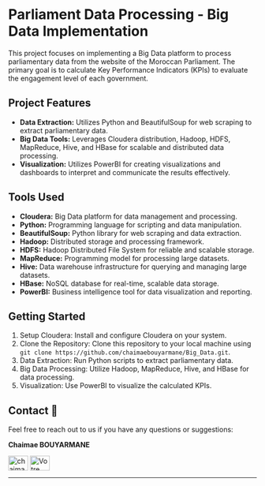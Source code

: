 # Parliament Data Processing - Big Data Implementation
This project focuses on implementing a Big Data platform to process parliamentary data from the website of the Moroccan Parliament. The primary goal is to calculate Key Performance Indicators (KPIs) to evaluate the engagement level of each government.

## Project Features
- **Data Extraction:** Utilizes Python and BeautifulSoup for web scraping to extract parliamentary data. 
- **Big Data Tools:** Leverages Cloudera distribution, Hadoop, HDFS, MapReduce, Hive, and HBase for scalable and distributed data processing.
- **Visualization:** Utilizes PowerBI for creating visualizations and dashboards to interpret and communicate the results effectively.

## Tools Used
- **Cloudera:** Big Data platform for data management and processing.
- **Python:** Programming language for scripting and data manipulation.
- **BeautifulSoup:** Python library for web scraping and data extraction.
- **Hadoop:** Distributed storage and processing framework.
- **HDFS:** Hadoop Distributed File System for reliable and scalable storage.
- **MapReduce:** Programming model for processing large datasets.
- **Hive:** Data warehouse infrastructure for querying and managing large datasets.
- **HBase:** NoSQL database for real-time, scalable data storage.
- **PowerBI:** Business intelligence tool for data visualization and reporting.

## Getting Started
1. Setup Cloudera: Install and configure Cloudera on your system.
2. Clone the Repository: Clone this repository to your local machine using `git clone https://github.com/chaimaebouyarmane/Big_Data.git`.
3. Data Extraction: Run Python scripts to extract parliamentary data.
4. Big Data Processing: Utilize Hadoop, MapReduce, Hive, and HBase for data processing.
5. Visualization: Use PowerBI to visualize the calculated KPIs.

 ## Contact :busts_in_silhouette:
Feel free to reach out to us if you have any questions or suggestions:

**Chaimae BOUYARMANE**

 <a href="https://linkedin.com/in/chaimae-bouyarmane-14882622b" target="blank"><img align="center" src="https://raw.githubusercontent.com/rahuldkjain/github-profile-readme-generator/master/src/images/icons/Social/linked-in-alt.svg" alt="chaimae bouyarmane" height="30" width="40" /></a>
<a href="https://github.com/chaimaebouyarmane" target="_blank">
  <img align="center" src="https://raw.githubusercontent.com/rahuldkjain/github-profile-readme-generator/master/src/images/icons/Social/github.svg" alt="Votre nom" height="30" width="40" />
</a> 


---
